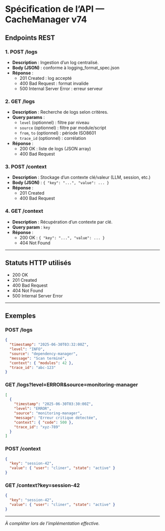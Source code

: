 # Spécification de l’API — CacheManager v74

## Endpoints REST

### 1. POST /logs

- **Description** : Ingestion d’un log centralisé.
- **Body (JSON)** : conforme à logging_format_spec.json
- **Réponse** : 
  - 201 Created : log accepté
  - 400 Bad Request : format invalide
  - 500 Internal Server Error : erreur serveur

### 2. GET /logs

- **Description** : Recherche de logs selon critères.
- **Query params** :
  - `level` (optionnel) : filtre par niveau
  - `source` (optionnel) : filtre par module/script
  - `from`, `to` (optionnel) : période ISO8601
  - `trace_id` (optionnel) : corrélation
- **Réponse** : 
  - 200 OK : liste de logs (JSON array)
  - 400 Bad Request

### 3. POST /context

- **Description** : Stockage d’un contexte clé/valeur (LLM, session, etc.)
- **Body (JSON)** : `{ "key": "...", "value": ... }`
- **Réponse** : 
  - 201 Created
  - 400 Bad Request

### 4. GET /context

- **Description** : Récupération d’un contexte par clé.
- **Query param** : `key`
- **Réponse** : 
  - 200 OK : `{ "key": "...", "value": ... }`
  - 404 Not Found

---

## Statuts HTTP utilisés

- 200 OK
- 201 Created
- 400 Bad Request
- 404 Not Found
- 500 Internal Server Error

---

## Exemples

### POST /logs

```json
{
  "timestamp": "2025-06-30T03:32:00Z",
  "level": "INFO",
  "source": "dependency-manager",
  "message": "Scan terminé",
  "context": { "modules": 42 },
  "trace_id": "abc-123"
}
```

### GET /logs?level=ERROR&source=monitoring-manager

```json
[
  {
    "timestamp": "2025-06-30T03:30:00Z",
    "level": "ERROR",
    "source": "monitoring-manager",
    "message": "Erreur critique détectée",
    "context": { "code": 500 },
    "trace_id": "xyz-789"
  }
]
```

### POST /context

```json
{
  "key": "session-42",
  "value": { "user": "cliner", "state": "active" }
}
```

### GET /context?key=session-42

```json
{
  "key": "session-42",
  "value": { "user": "cliner", "state": "active" }
}
```

---

*À compléter lors de l’implémentation effective.*

